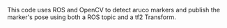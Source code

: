 This code uses ROS and OpenCV to detect aruco markers and publish the marker's pose using both a ROS topic and a tf2 Transform.
